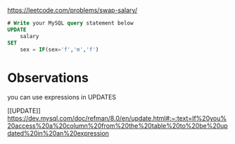 https://leetcode.com/problems/swap-salary/

```sql
# Write your MySQL query statement below
UPDATE
    salary
SET
    sex = IF(sex='f','m','f')
```

# Observations
you can use expressions in UPDATES



[[UPDATE]]
https://dev.mysql.com/doc/refman/8.0/en/update.html#:~:text=If%20you%20access%20a%20column%20from%20the%20table%20to%20be%20updated%20in%20an%20expression
